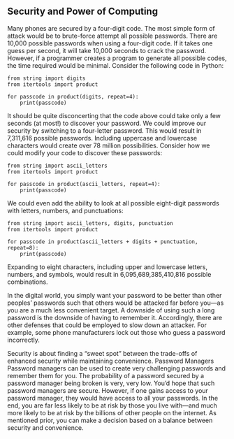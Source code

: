 ## Security and Power of Computing
Many phones are secured by a four-digit code.
The most simple form of attack would be to brute-force attempt all possible passwords.
There are 10,000 possible passwords when using a four-digit code.
If it takes one guess per second, it will take 10,000 seconds to crack the password.
However, if a programmer creates a program to generate all possible codes, the time required would be minimal. Consider the following code in Python:

```
from string import digits
from itertools import product

for passcode in product(digits, repeat=4):
    print(passcode)

```

It should be quite disconcerting that the code above could take only a few seconds (at most!) to discover your password.
We could improve our security by switching to a four-letter password. This would result in 7,311,616 possible passwords.
Including uppercase and lowercase characters would create over 78 million possibilities.
Consider how we could modify your code to discover these passwords:

```
from string import ascii_letters
from itertools import product

for passcode in product(ascii_letters, repeat=4):
    print(passcode)

```
We could even add the ability to look at all possible eight-digit passwords with letters, numbers, and punctuations:

```
from string import ascii_letters, digits, punctuation
from itertools import product

for passcode in product(ascii_letters + digits + punctuation, repeat=8):
    print(passcode)

```
Expanding to eight characters, including upper and lowercase letters, numbers, and symbols, would result in 6,095,689,385,410,816 possible combinations.

In the digital world, you simply want your password to be better than other peoples’ passwords such that others would be attacked far before you—as you are a much less convenient target.
A downside of using such a long password is the downside of having to remember it.
Accordingly, there are other defenses that could be employed to slow down an attacker. For example, some phone manufacturers lock out those who guess a password incorrectly.

Security is about finding a “sweet spot” between the trade-offs of enhanced security while maintaining convenience.
Password Managers
Password managers can be used to create very challenging passwords and remember them for you.
The probability of a password secured by a password manager being broken is very, very low.
You’d hope that such password managers are secure. However, if one gains access to your password manager, they would have access to all your passwords.
In the end, you are far less likely to be at risk by those you live with—and much more likely to be at risk by the billions of other people on the internet.
As mentioned prior, you can make a decision based on a balance between security and convenience.